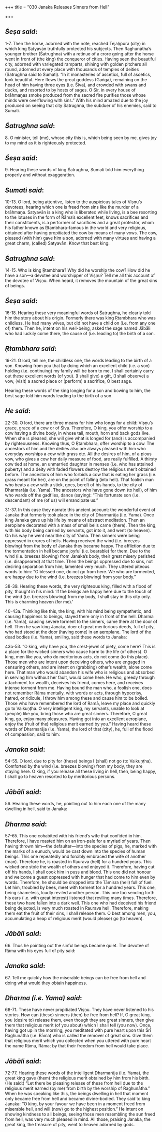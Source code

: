+++
title = "030 Janaka Releases Sinners from Hell"

+++
 

## *Śeṣa said*:

1-7. Then the horse, adorned with the note, reached Tejaḥpura (city) in which king Satyavān truthfully protected his subjects. Then Raghunātha’s younger brother (Śatrughna) with a retinue of a crore going after the horse went in front of (the king) the conqueror of cities. Having seen the beautiful city, adorned with variegated ramparts, shining with golden pitchers all round, adorned at every place with thousands of temples of deities (Śatrughna said to Sumati). “In it monasteries of ascetics, full of ascetics, look beautiful. Here flows the great goddess (Gaṅgā), remaining on the head of him having three eyes (i.e. Śiva), and crowded with swans and ducks, and resorted to by hosts of sages. O Sir, in every house of brāhmaṇas smoke produced from the sacred fire purifies those whose minds were overflowing with sins.” With his mind amazed due to the joy produced on seeing that city Śatrughna, the subduer of his enemies, said to Sumati.

## *Śatrughna said*:

8\. O minister, tell (me), whose city this is, which being seen by me, gives joy to my mind as it is righteously protected.

## *Śeṣa said*:

9\. Hearing these words of king Śatrughna, Sumati told him everything properly and without exaggeration.

## *Sumati said*:

10-13. O lord, being attentive, listen to the auspicious tales of Viṣṇu’s devotees, hearing which one is freed from sins like the murder of a brāhmaṇa. Satyavān is a king who is liberated while living, is a bee resorting to the lotuses in the form of Rāma’s excellent feet, knows sacrifices and their constituents, is a performer of sacrifices and a great protector, whom his father known as Ṛtambhara-famous in the world and very religious, obtained after having propitiated the cow by means of many vows. The cow, pleased (with him) gave him a son, adorned with many virtues and having a great charm, (called) Satyavān. Know that best king.

## *Śatrughna said*:

14-15. Who is king Ṛtambhara? Why did he worship the cow? How did he have a son—a devotee and worshipper of Viṣṇu? Tell me all this account of the devotee of Viṣṇu. When heard, it removes the mountain of the great sins of beings.

## *Śeṣa said*:

16-18. Hearing these very meaningful words of Śatrughna, he clearly told him the story about his origin. Formerly there was king Ṛtambhara who was childless. He had many wives, but did not have a child on (i.e. from any one of) them. Then he, intent on his well-being, asked the sage named Jābāli who had luckily come there, the cause of (i.e. leading to) the birth of a son.

## *Ṛtambhara said*:

19-21. O lord, tell me, the childless one, the words leading to the birth of a son. Knowing from you that by doing which an excellent child (i.e. a son) holding (i.e. continuing) my family will be born to me, I shall certainly carry out these excellent words (of you). (I shall give) a gift, (I shall observe) a vow, (visit) a sacred place or (perform) a sacrifice, O best sage.

Hearing these words of the king longing for a son and bowing to him, the best sage told him words leading to the birth of a son.

## *He said*:

22-30. O lord, there are three means for him who longs for a child: Viṣṇu’s grace, grace of a cow or of Śiva. Therefore, O king, you offer worship to a cow having a divine body, in whose tail, mouth, horn and back gods live. When she is pleased, she will give what is longed for (and) is accompanied by righteousness. Knowing thus, O Ṛtambhara, offer worship to a cow. The ancestors of him and the deities also are always pleased with him who everyday worships a cow with grass etc. All the desires of him, of a pious vow, who gives a cow her daily measure of food, are really fulfilled. A thirsty cow tied at home, an unmarried daughter in menses (i.e. who has attained puberty) and a deity with faded flowers destroy the religious merit obtained before. The ancestors of him who forbids a cow that is eating her grass (i.e. grass meant for her), are on the point of falling (into hell). That foolish man who beats a cow with a stick, goes, bereft of his hands, to the city of Dharmarāja (i.e. Yama). The ancestors who have gone down (to hell), of him who wards off the gadflies, dance (saying): “This fortunate son (i.e. descendant) of me (of us) will emancipate us.”

31-37. In this case they narrate this ancient account: the wonderful event of Janaka that formerly took place in the city of Dharmarāja (i.e. Yama). Once king Janaka gave up his life by means of abstract meditation. Then an aeroplane decorated with a mass of small bells came (there). Then the king, with his body being carried by servants, got into it, and went (to heaven). On his way he went near the city of Yama. Then sinners were being oppressed in crores of hells. Having received the wind (i.e. breezes blowing) from the body of Janaka they became happy. The affliction due to the tormentation in hell became joyful (i.e. bearable) for them. Due to the wind (i.e. breezes blowing) from Janaka’s body, their great misery perished (i.e. disappeared) at that time. Then the beings oppressed due to sins, not desiring separation from him, lamented very much. They uttered piteous words to him: “O blessed one, do not go from here. We who are tormented, are happy due to the wind (i.e. breezes blowing) from your body.”

38-39. Hearing these words, the very righteous king, filled with a flood of pity, thought in his mind: ‘If the beings are happy here due to the touch of the wind (i.e. breezes blowing) from my body, I shall stay in this city only. This is charming heaven (for me).’

40-43a. Thinking like this, the king, with his mind being sympathetic, and causing happiness to beings, stayed there only in front of the hell. Dharma (i.e. Yama), causing severe torment to the sinners, came there at the door of hell. Then he saw king Janaka, doer of great meritorious deeds, full of pity, who had stood at the door (having come) in an aeroplane. The lord of the dead bodies (i.e. Yama), smiling, said these words to Janaka:

43b-53. “O king, why have you, the crest-jewel of piety, come here? This is a place for the wicked sinners who cause harm to the life (of others). O king, men like you, who do meritorious acts, do not come (to this place). Those men who are intent upon deceiving others, who are engaged in censuring others, and are intent on (grabbing) other’s wealth, alone come here. That man who would abandon his wife who is religious and absorbed in serving him without her fault, would come here. He who, greedy through attachment for wealth, deceives his friend, comes here, and receives intense torment from me. Having bound the man who, a foolish one, does not remember Rāma mentally, with words or acts, through hypocrisy, hatred, or ridicule, I throw him among these and cause him to be boiled. Those who have remembered the lord of Ramā, leave my place and quickly go to Vaikuṇṭha. O very intelligent king, my servants, unable to look at (people) like you, bring those who are great sinners. Therefore, O great king, go, enjoy many pleasures. Having got into an excellent aeroplane, enjoy the (fruit of the) religious merit earned by you.” Having heard these words of Dharmarāja (i.e. Yama), the lord of that (city), he, full of the flood of compassion, said to him:

## *Janaka said*:

54-55. O lord, due to pity for (these) beings I (shall) not go (to Vaikuṇṭha). Comforted by the wind (i.e. breezes blowing) from my body, they are staying here. O king, if you release all these living in hell, then, being happy, I shall go to heaven resorted to by meritorious persons.

## *Jābāli said*:

56\. Hearing these words, he, pointing out to him each one of the many dwelling in hell, said to Janaka:

## *Dharma said*:

57-65. This one cohabited with his friend’s wife that confided in him. Therefore, I have roasted him on an iron-pale for a myriad of years. Then having thrown him—the defaulter—into the species of pigs, he, marked with the marks of a eunuch, would be cast down into the species of human beings. This one repeatedly and forcibly embraced the wife of another (man). Therefore he, is roasted in Raurava (hell) for a hundred years. This wicked one stole the wealth of others and enjoyed it. Therefore, having cut off his hands, I shall cook him in puss and blood. This one did not honour and welcome a guest oppressed with hunger that had come to him even by words. Therefore, he should be dropped into the Tāmisra (hell) full of fuel. Let him, troubled by bees, meet with torment for a hundred years. This one, being shameless, loudly reviled another person. This one too sending forth his ears (i.e. with great interest) listened that reviling many times. Therefore, these two have fallen into a dark well. This one who had deceived his friend being dejected, is very much roasted in Raurava hell. Therefore, making them eat the fruit of their sins, I shall release them. O best among men, you, accumulating a heap of religious merit (would please) go (to heaven).

## *Jābāli said*:

66\. Thus he pointing out the sinful beings became quiet. The devotee of Rāma with his eyes full of pity said:

## *Janaka said*:

67\. Tell me quickly how the miserable beings can be free from hell and doing what would they obtain happiness.

## *Dharma (i.e. Yama) said*:

68-71. These have never propitiated Viṣṇu. They have never listened to his stories. How can (these) sinners (then) be free from hell? If, O great king, you (desire to) release them, even though they are great sinners, then give them that religious merit (of you about) which I shall tell (you now). Once, having got up in the morning, you meditated with pure heart upon this Śrī Raghunātha (i.e. Rāma) who is called the remover of great sins. Give them that religious merit which you collected when you uttered with pure heart the name Rāma, Rāma; by that their freedom from hell would take place.

## *Jābāli said*:

72-77. Hearing these words of the intelligent Dharmarāja (i.e. Yama), the great king gave (them) the religious merit obtained by him from his birth. (He said:) “Let there be pleasing release of these from hell due to the religious merit earned (by me) from birth by the worship of Raghunātha.” When he was speaking like this, the beings dwelling in hell that moment only became free from hell and became divine-bodied. They said to king Janaka: “O king, by your favour we have been in a moment freed from miserable hell, and will (now) go to the highest position.” He intent on showing kindness to all beings, seeing those men resembling the sun freed from hell, was very much pleased in mind. All those, praising Janaka, the great king, the treasure of pity, went to heaven adorned by gods.


